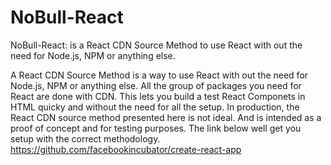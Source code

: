 # NoBull-React
NoBull-React: is a React CDN Source Method to use React with out the need for Node.js, NPM or anything else.

A React CDN Source Method is a way to use React with out the need for Node.js, NPM or anything else.
All the group of packages you need for React are done with CDN.
This lets you build a test React Componets in HTML quicky and without the need for all the setup.
In production, the React CDN source method presented here is not ideal.
And is intended as a proof of concept and for testing purposes.
The link below well get you setup with the correct methodology.
https://github.com/facebookincubator/create-react-app

